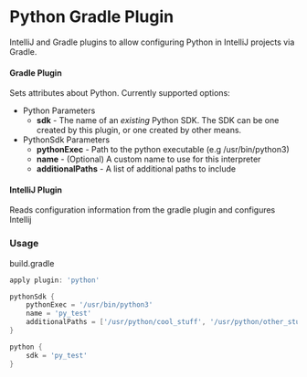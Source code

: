 # Python Gradle Plugin

IntelliJ and Gradle plugins to allow configuring Python in IntelliJ projects via Gradle.


#### Gradle Plugin
Sets attributes about Python.
Currently supported options:
* Python Parameters
  * **sdk** - The name of an _existing_ Python SDK. The SDK can be one created by this plugin, or one created by other means.
* PythonSdk Parameters
  * **pythonExec** - Path to the python executable (e.g /usr/bin/python3)
  * **name** - (Optional) A custom name to use for this interpreter
  * **additionalPaths** - A list of additional paths to include 

#### IntelliJ Plugin
Reads configuration information from the gradle plugin and configures Intellij


### Usage

build.gradle
```gradle
apply plugin: 'python'

pythonSdk {
    pythonExec = '/usr/bin/python3'
    name = 'py_test'
    additionalPaths = ['/usr/python/cool_stuff', '/usr/python/other_stuff']
}

python {
    sdk = 'py_test'
}
```